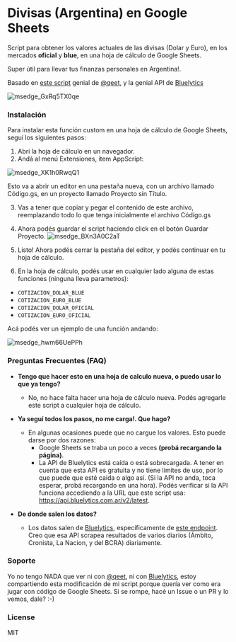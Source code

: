 # Divisas (Argentina) en Google Sheets
Script para obtener los valores actuales de las divisas (Dolar y Euro), en los mercados **oficial** y **blue**, en una hoja de cálculo de Google Sheets.

Super útil para llevar tus finanzas personales en Argentina!.

Basado en [este script](https://github.com/qeet/IMPORTJSONAPI) genial de [@qeet](https://github.com/qeet), y la genial API de [Bluelytics](https://bluelytics.com.ar/#!/)

![msedge_GxRq5TX0qe](https://user-images.githubusercontent.com/10502605/189499875-d8bb767e-2aa8-4185-8549-3bfb8b5fbc37.png)
###  Instalación
Para instalar esta función custom en una hoja de cálculo de Google Sheets, seguí los siguientes pasos:

1. Abrí la hoja de cálculo en un navegador.
2. Andá al menú Extensiones, item AppScript:

![msedge_XK1h0RwqQ1](https://user-images.githubusercontent.com/10502605/189499907-ce0d5c83-fdc7-447b-b7e1-fbad2e1d2500.png)

Esto va a abrir un editor en una pestaña nueva, con un archivo llamado Código.gs, en un proyecto llamado Proyecto sin Título.

3. Vas a tener que copiar y pegar el contenido de este archivo, reemplazando todo lo que tenga inicialmente el archivo Código.gs
4. Ahora podés guardar el script haciendo click en el botón Guardar Proyecto.
![msedge_BXn3A0C2aT](https://user-images.githubusercontent.com/10502605/189499922-46357d08-c610-49a7-9926-fd4a43995c94.png)

5. Listo! Ahora podés cerrar la pestaña del editor, y podés continuar en tu hoja de cálculo.
6. En la hoja de cálculo, podés usar en cualquier lado alguna de estas funciones (ninguna lleva parametros):
 - `COTIZACION_DOLAR_BLUE`
 - `COTIZACION_EURO_BLUE`
 - `COTIZACION_DOLAR_OFICIAL`
 - `COTIZACION_EURO_OFICIAL`
 
Acá podés ver un ejemplo de una función andando:

![msedge_hwm66UePPh](https://user-images.githubusercontent.com/10502605/189499925-14ce8469-3846-4b5a-84b6-373d339116bd.png)

### Preguntas Frecuentes (FAQ)

- **Tengo que hacer esto en una hoja de calculo nueva, o puedo usar lo que ya tengo?**
    - No, no hace falta hacer una hoja de cálculo nueva. Podés agregarle este script a cualquier hoja de cálculo.
   
- **Ya seguí todos los pasos, no me carga!. Que hago?**

   - En algunas ocasiones puede que no cargue los valores. Esto puede darse por dos razones:
        + Google Sheets se traba un poco a veces **(probá recargando la página)**.
        + La API de Bluelytics está caída o está sobrecargada. A tener en cuenta que esta API es gratuita y no tiene límites de uso, por lo que puede que esté caida o algo así. (Si la API no anda, toca esperar, probá recargando en una hora). Podés verificar si la API funciona accediendo a la URL que este script usa: https://api.bluelytics.com.ar/v2/latest.
        
- **De donde salen los datos?**
    - Los datos salen de [Bluelytics](https://bluelytics.com.ar/#!), específicamente de [este endpoint](https://api.bluelytics.com.ar/v2/latest). Creo que esa API scrapea resultados de varios diarios (Ámbito, Cronista, La Nacion, y del BCRA) diariamente.

### Soporte

Yo no tengo NADA que ver ni con [@qeet](https://github.com/qeet), ni con [Bluelytics](https://bluelytics.com.ar/#!/), estoy compartiendo esta modificación de mi script porque quería ver como era jugar con código de Google Sheets. Si se rompe, hacé un Issue o un PR y lo vemos, dale? :-)

### License
MIT

